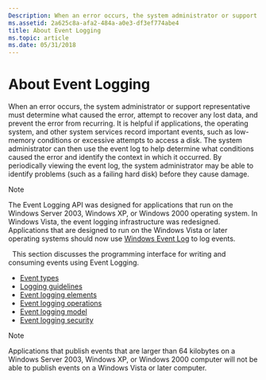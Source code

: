 ```yaml
---
Description: When an error occurs, the system administrator or support representative must determine what caused the error, attempt to recover any lost data, and prevent the error from recurring.
ms.assetid: 2a625c8a-afa2-484a-a0e3-df3ef774abe4
title: About Event Logging
ms.topic: article
ms.date: 05/31/2018
---
```


# About Event Logging

When an error occurs, the system administrator or support representative must determine what caused the error, attempt to recover any lost data, and prevent the error from recurring. It is helpful if applications, the operating system, and other system services record important events, such as low-memory conditions or excessive attempts to access a disk. The system administrator can then use the event log to help determine what conditions caused the error and identify the context in which it occurred. By periodically viewing the event log, the system administrator may be able to identify problems (such as a failing hard disk) before they cause damage.

> [!Note]  
> The Event Logging API was designed for applications that run on the Windows Server 2003, Windows XP, or Windows 2000 operating system. In Windows Vista, the event logging infrastructure was redesigned. Applications that are designed to run on the Windows Vista or later operating systems should now use [Windows Event Log](/windows/desktop/WES/windows-event-log) to log events.

 
This section discusses the programming interface for writing and consuming events using Event Logging.

-   [Event types](event-types.md)
-   [Logging guidelines](logging-guidelines.md)
-   [Event logging elements](event-logging-elements.md)
-   [Event logging operations](event-logging-operations.md)
-   [Event logging model](event-logging-model.md)
-   [Event logging security](event-logging-security.md)

> [!Note]  
> Applications that publish events that are larger than 64 kilobytes on a Windows Server 2003, Windows XP, or Windows 2000 computer will not be able to publish events on a Windows Vista or later computer.